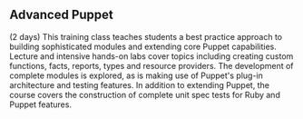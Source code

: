 ## Advanced Puppet

(2 days) This training class teaches students a best practice approach to building sophisticated modules and extending core Puppet capabilities. Lecture and intensive hands-on labs cover topics including creating custom functions, facts, reports, types and resource providers. The development of complete modules is explored, as is making use of Puppet's plug-in architecture and testing features. In addition to extending Puppet, the course covers the construction of complete unit spec tests for Ruby and Puppet features.